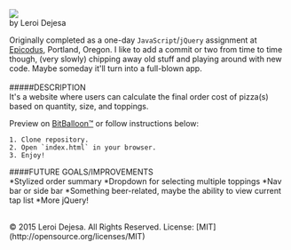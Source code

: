<img src="http://i.imgur.com/VPwV8se.png">
<br>
by Leroi Dejesa

Originally completed as a one-day `JavaScript`/`jQuery` assignment at [Epicodus](http://epicodus.com), Portland, Oregon. I like to add a commit or two from time to time though, (very slowly) chipping away old stuff and playing around with new code. Maybe someday it'll turn into a full-blown app.
<br><br>
#####DESCRIPTION<br>
It's a website where users can calculate the final order cost of pizza(s) based on quantity, size, and toppings.

Preview on [BitBalloon™]() or follow instructions below:
````
1. Clone repository.
2. Open `index.html` in your browser.
3. Enjoy!
````

####FUTURE GOALS/IMPROVEMENTS<br>
*Stylized order summary
*Dropdown for selecting multiple toppings
*Nav bar or side bar
*Something beer-related, maybe the ability to view current tap list
*More jQuery!


<br>
© 2015 Leroi Dejesa. All Rights Reserved. License: [MIT](http://opensource.org/licenses/MIT)
